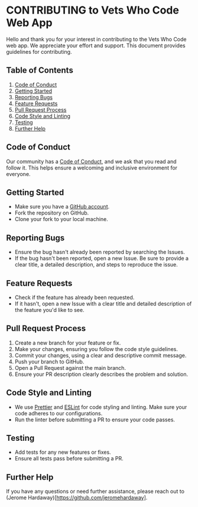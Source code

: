 # CONTRIBUTING to Vets Who Code Web App

Hello and thank you for your interest in contributing to the Vets Who Code web app. We appreciate your effort and support. This document provides guidelines for contributing.

## Table of Contents

1. [Code of Conduct](#code-of-conduct)
2. [Getting Started](#getting-started)
3. [Reporting Bugs](#reporting-bugs)
4. [Feature Requests](#feature-requests)
5. [Pull Request Process](#pull-request-process)
6. [Code Style and Linting](#code-style-and-linting)
7. [Testing](#testing)
8. [Further Help](#further-help)

## Code of Conduct

Our community has a [Code of Conduct](code_of_conduct.md), and we ask that you read and follow it. This helps ensure a welcoming and inclusive environment for everyone.

## Getting Started

-   Make sure you have a [GitHub account](https://github.com/).
-   Fork the repository on GitHub.
-   Clone your fork to your local machine.

## Reporting Bugs

-   Ensure the bug hasn't already been reported by searching the Issues.
-   If the bug hasn't been reported, open a new Issue. Be sure to provide a clear title, a detailed description, and steps to reproduce the issue.

## Feature Requests

-   Check if the feature has already been requested.
-   If it hasn't, open a new Issue with a clear title and detailed description of the feature you'd like to see.

## Pull Request Process

1. Create a new branch for your feature or fix.
2. Make your changes, ensuring you follow the code style guidelines.
3. Commit your changes, using a clear and descriptive commit message.
4. Push your branch to GitHub.
5. Open a Pull Request against the main branch.
6. Ensure your PR description clearly describes the problem and solution.

## Code Style and Linting

-   We use [Prettier](https://prettier.io/) and [ESLint](https://eslint.org/) for code styling and linting. Make sure your code adheres to our configurations.
-   Run the linter before submitting a PR to ensure your code passes.

## Testing

-   Add tests for any new features or fixes.
-   Ensure all tests pass before submitting a PR.

## Further Help

If you have any questions or need further assistance, please reach out to (Jerome Hardaway)[https://github.com/jeromehardaway].
